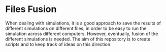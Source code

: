 Files Fusion
============

When dealing with simulations, it is a good approach to save the results of
different simulations on different files, in order to be easy to run the simulation across
different computers. However, eventually, fusion of the different
simulations is needed. The aim of this repository is to create scripts and
to keep track of ideas on this direction.
